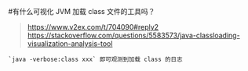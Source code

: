 #有什么可视化 JVM 加载 class 文件的工具吗？
>https://www.v2ex.com/t/704090#reply2
>https://stackoverflow.com/questions/5583573/java-classloading-visualization-analysis-tool

```
`java -verbose:class xxx` 即可观测到加载 class 的日志
```